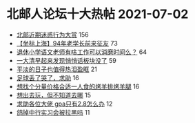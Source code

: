# 北邮人论坛十大热帖 2021-07-02

- [北邮近期迷惑行为大赏](https://bbs.byr.cn/article/Talking/6285248) 156
- [【坐标上海】94年老学长前来征友](https://bbs.byr.cn/article/Friends/1998160) 73
- [退休小学语文老师有啥工作可以消磨时间么？](https://bbs.byr.cn/article/WorkLife/1169898) 64
- [一大清早起来发现悄悄话板块没了](https://bbs.byr.cn/article/Feeling/3173886) 59
- [平淡的日子也值得热泪盈眶](https://bbs.byr.cn/article/Movie/315305) 21
- [足球丢了哭了，求助](https://bbs.byr.cn/article/Picture/3293487) 16
- [想找个分量价格合适一人食的烤羊排烤羊腿](https://bbs.byr.cn/article/Food/514499) 16
- [想出去玩，但不知道去哪](https://bbs.byr.cn/article/Travel/145577) 15
- [求助各位大佬 gpa只有2.8怎么办](https://bbs.byr.cn/article/GoAbroad/377989) 12
- [鸽掉中行实习会被拉黑吗](https://bbs.byr.cn/article/Job/2137194) 11


